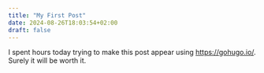 ```yaml
---
title: "My First Post"
date: 2024-08-26T18:03:54+02:00
draft: false
---
```


I spent hours today trying to make this post appear using https://gohugo.io/. Surely it will be worth it.
